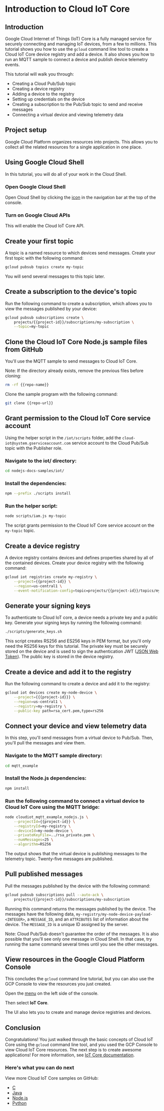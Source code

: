 # Introduction to Cloud IoT Core

<walkthrough-test-start-page url="/start?tutorial=iot_core_quickstart"/>

<walkthrough-tutorial-url url="https://cloud.google.com/iot/docs/quickstart"/>

<walkthrough-watcher-constant key="repo-url" value="https://github.com/GoogleCloudPlatform/nodejs-docs-samples.git" />

## Introduction

Google Cloud Internet of Things (IoT) Core is a fully managed service for
securely connecting and managing IoT devices, from a few to millions. This
tutorial shows you how to use the `gcloud` command line tool to create a Cloud
IoT Core device registry and add a device. It also shows you how to run an MQTT
sample to connect a device and publish device telemetry events.

This tutorial will walk you through:

-   Creating a Cloud Pub/Sub topic
-   Creating a device registry
-   Adding a device to the registry
-   Setting up credentials on the device
-   Creating a subscription to the Pub/Sub topic to send and receive messages
-   Connecting a virtual device and viewing telemetry data

## Project setup

Google Cloud Platform organizes resources into projects. This allows you to
collect all the related resources for a single application in one place.

<walkthrough-project-billing-setup/>

## Using Google Cloud Shell

In this tutorial, you will do all of your work in the Cloud Shell.

### Open Google Cloud Shell

Open Cloud Shell by clicking the <walkthrough-cloud-shell-icon/>
[icon](walkthrough://spotlight-pointer?spotlightId=devshell-activate-button) in
the navigation bar at the top of the console.

### Turn on Google Cloud APIs

This will enable the Cloud IoT Core API.

<walkthrough-enable-apis apis="cloudiot.googleapis.com"/>

## Create your first topic

A topic is a named resource to which devices send messages. Create your first
topic with the following command:

```bash
gcloud pubsub topics create my-topic
```

You will send several messages to this topic later.

## Create a subscription to the device's topic

Run the following command to create a subscription, which allows you to view the
messages published by your device:

```bash
gcloud pubsub subscriptions create \
    projects/{{project-id}}/subscriptions/my-subscription \
    --topic=my-topic
```

<walkthrough-test-code-output text="Created subscription|Failed to create subscription" />

## Clone the Cloud IoT Core Node.js sample files from GitHub

You'll use the MQTT sample to send messages to Cloud IoT Core.

Note: If the directory already exists, remove the previous files before cloning:

```bash
rm -rf {{repo-name}}
```

Clone the sample program with the following command:

```bash
git clone {{repo-url}}
```

## Grant permission to the Cloud IoT Core service account

Using the helper script in the `/iot/scripts` folder, add the
`cloud-iot@system.gserviceaccount.com` service account to the Cloud Pub/Sub
topic with the Publisher role.

### Navigate to the iot/ directory:

```bash
cd nodejs-docs-samples/iot/
```

### Install the dependencies:

```bash
npm --prefix ./scripts install
```

<walkthrough-test-code-output text="node scripts/postinstall" />

### Run the helper script:

```bash
node scripts/iam.js my-topic
```

The script grants permission to the Cloud IoT Core service account on the
`my-topic` topic.

## Create a device registry

A device registry contains devices and defines properties shared by all of the
contained devices. Create your device registry with the following command:

```bash
gcloud iot registries create my-registry \
    --project={{project-id}} \
    --region=us-central1 \
    --event-notification-config=topic=projects/{{project-id}}/topics/my-topic
```

<walkthrough-test-code-output text="Created registry|ALREADY_EXISTS" />

## Generate your signing keys

To authenticate to Cloud IoT core, a device needs a private key and a public
key. Generate your signing keys by running the following command:

```bash
./scripts/generate_keys.sh
```

This script creates RS256 and ES256 keys in PEM format, but you'll only need the
RS256 keys for this tutorial. The private key must be securely stored on the
device and is used to sign the authentication JWT ([JSON Web
Token](https://cloud.google.com/iot/docs/how-tos/credentials/jwts)). The public
key is stored in the device registry.

## Create a device and add it to the registry

Run the following command to create a device and add it to the registry:

```bash
gcloud iot devices create my-node-device \
    --project={{{project-id}}} \
    --region=us-central1 \
    --registry=my-registry \
    --public-key path=rsa_cert.pem,type=rs256
```

<walkthrough-test-code-output text="Created device|ALREADY_EXISTS" />

## Connect your device and view telemetry data

In this step, you'll send messages from a virtual device to Pub/Sub. Then,
you'll pull the messages and view them.

### Navigate to the MQTT sample directory:

```bash
cd mqtt_example
```

### Install the Node.js dependencies:

```bash
npm install
```

### Run the following command to connect a virtual device to Cloud IoT Core using the MQTT bridge:

```bash
node cloudiot_mqtt_example_nodejs.js \
    --projectId={{project-id}} \
    --registryId=my-registry \
    --deviceId=my-node-device \
    --privateKeyFile=../rsa_private.pem \
    --numMessages=25 \
    --algorithm=RS256
```

The output shows that the virtual device is publishing messages to the telemetry
topic. Twenty-five messages are published.

## Pull published messages

Pull the messages published by the device with the following command:

```bash
gcloud pubsub subscriptions pull --auto-ack \
    projects/{{project-id}}/subscriptions/my-subscription
```

Running this command returns the messages published by the device. The messages
have the following data, `my-registry/my-node-device-payload-<INTEGER>`, a
`MESSAGE_ID`, and an `ATTRIBUTES` list of information about the device. The
`MESSAGE_ID` is a unique ID assigned by the server.

Note: Cloud Pub/Sub doesn't guarantee the order of the messages. It is also
possible that you'll see only one message in Cloud Shell. In that case, try
running the same command several times until you see the other messages.

## View resources in the Google Cloud Platform Console

This concludes the `gcloud` command line tutorial, but you can also use the GCP
Console to view the resources you just created.

Open the [menu](walkthrough://spotlight-pointer?spotlightId=console-nav-menu) on
the left side of the console.

Then select **IoT Core**.

<walkthrough-menu-navigation sectionId="IOT_SECTION"/>

The UI also lets you to create and manage device registries and devices.

## Conclusion

<walkthrough-conclusion-trophy/>

Congratulations! You just walked through the basic concepts of Cloud IoT Core
using the `gcloud` command line tool, and you used the GCP Console to view Cloud
IoT Core resources. The next step is to create awesome applications! For more
information, see [IoT Core documentation](https://cloud.google.com/iot/docs/).

### Here's what you can do next

View more Cloud IoT Core samples on GitHub:

-   [C](https://github.com/GoogleCloudPlatform/cpp-docs-samples/tree/master/iot/mqtt-ciotc)
-   [Java](https://github.com/GoogleCloudPlatform/java-docs-samples/tree/master/iot/api-client)
-   [Node.js](https://github.com/GoogleCloudPlatform/nodejs-docs-samples/tree/master/iot)
-   [Python](https://github.com/GoogleCloudPlatform/python-docs-samples/tree/master/iot/api-client)
